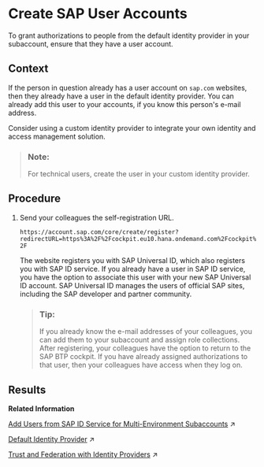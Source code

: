 <!-- copy51ec990e1d6e42468eafb733a503c92b -->

# Create SAP User Accounts

To grant authorizations to people from the default identity provider in your subaccount, ensure that they have a user account.



## Context

If the person in question already has a user account on `sap.com` websites, then they already have a user in the default identity provider. You can already add this user to your accounts, if you know this person's e-mail address.

Consider using a custom identity provider to integrate your own identity and access management solution.

> ### Note:  
> For technical users, create the user in your custom identity provider.



## Procedure

1.  Send your colleagues the self-registration URL.

    `https://account.sap.com/core/create/register?redirectURL=https%3A%2F%2Fcockpit.eu10.hana.ondemand.com%2Fcockpit%2F`

    The website registers you with SAP Universal ID, which also registers you with SAP ID service. If you already have a user in SAP ID service, you have the option to associate this user with your new SAP Universal ID account. SAP Universal ID manages the users of official SAP sites, including the SAP developer and partner community.

    > ### Tip:  
    > If you already know the e-mail addresses of your colleagues, you can add them to your subaccount and assign role collections. After registering, your colleagues have the option to return to the SAP BTP cockpit. If you have already assigned authorizations to that user, then your colleagues have access when they log on.




<a name="copy51ec990e1d6e42468eafb733a503c92b__result_yzf_ccq_p5b"/>

## Results

**Related Information**  


[Add Users from SAP ID Service for Multi-Environment Subaccounts](https://help.sap.com/viewer/ae8e8427ecdf407790d96dad93b5f723/Cloud/en-US/760ab77e5afd4c15ae70ec7ff59e02ef.html "Before you can assign role collection to a user from SAP ID service, ensure that this user exists in your subaccount.") :arrow_upper_right:

[Default Identity Provider](https://help.sap.com/viewer/ae8e8427ecdf407790d96dad93b5f723/Cloud/en-US/d6a8db70bdde459f92f2837349f95090.html "SAP ID service is the default identity provider for both platform users and business users (in applications) at SAP BTP. You can start using it without further configuration.") :arrow_upper_right:

[Trust and Federation with Identity Providers](https://help.sap.com/viewer/ae8e8427ecdf407790d96dad93b5f723/Cloud/en-US/cb1bc8f1bd5c482e891063960d7acd78.html "When setting up accounts you need to assign users. While we provide you with your first users to get you started, your organization has identity providers that you want to integrate.") :arrow_upper_right:

